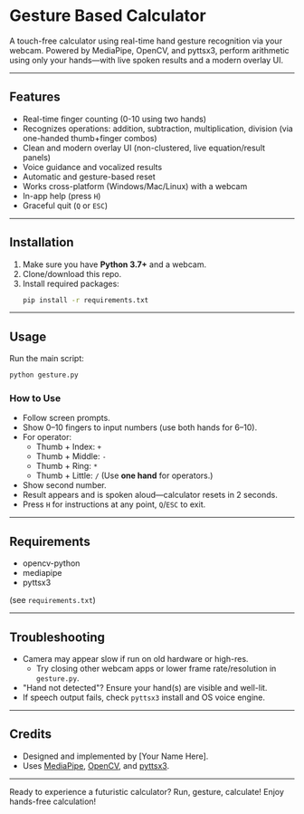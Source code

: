 # Gesture Based Calculator

A touch-free calculator using real-time hand gesture recognition via your webcam. Powered by MediaPipe, OpenCV, and pyttsx3, perform arithmetic using only your hands—with live spoken results and a modern overlay UI.

---

## Features

- Real-time finger counting (0-10 using two hands)
- Recognizes operations: addition, subtraction, multiplication, division (via one-handed thumb+finger combos)
- Clean and modern overlay UI (non-clustered, live equation/result panels)
- Voice guidance and vocalized results
- Automatic and gesture-based reset
- Works cross-platform (Windows/Mac/Linux) with a webcam
- In-app help (press `H`)
- Graceful quit (`Q` or `ESC`)

---

## Installation

1. Make sure you have **Python 3.7+** and a webcam.
2. Clone/download this repo.
3. Install required packages:
   ```sh
   pip install -r requirements.txt
   ```

---

## Usage

Run the main script:

```sh
python gesture.py
```

### How to Use
- Follow screen prompts.
- Show 0–10 fingers to input numbers (use both hands for 6–10).
- For operator:
    - Thumb + Index: `+`
    - Thumb + Middle: `-`
    - Thumb + Ring: `*`
    - Thumb + Little: `/`
  (Use **one hand** for operators.)
- Show second number.
- Result appears and is spoken aloud—calculator resets in 2 seconds.
- Press `H` for instructions at any point, `Q`/`ESC` to exit.

---

## Requirements

- opencv-python
- mediapipe
- pyttsx3

(see `requirements.txt`)

---

## Troubleshooting
- Camera may appear slow if run on old hardware or high-res.
  - Try closing other webcam apps or lower frame rate/resolution in `gesture.py`.
- "Hand not detected"? Ensure your hand(s) are visible and well-lit.
- If speech output fails, check `pyttsx3` install and OS voice engine.

---

## Credits
- Designed and implemented by [Your Name Here].
- Uses [MediaPipe](https://google.github.io/mediapipe/), [OpenCV](https://opencv.org/), and [pyttsx3](https://pyttsx3.readthedocs.io/).

---


Ready to experience a futuristic calculator?
Run, gesture, calculate!
Enjoy hands-free calculation!